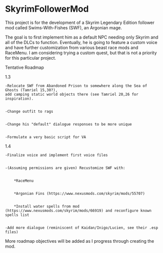 # SkyrimFollowerMod
This project is for the development of a Skyrim Legendary Edition
follower mod called Swims-With-Fishes (SWF), an Argonian mage.

The goal is to first implement him as a default NPC needing only Skyrim
and all of the DLCs to function. Eventually, he is going to feature a
custom voice and have further customization from various beast race mods and
RaceMenu. I am considering trying a custom quest, but that is not a priority
for this particular project.


Tentative Roadmap


1.3


	-Relocate SWF from Abandoned Prison to somewhere along the Sea of Ghosts (Tamriel 15,30?),
	add camping static world objects there (see Tamriel 20,26 for inspiration).
	
	
	-Change outfit to rags
	
	
	-Change his "default" dialogue responses to be more unique
	
	
	-Formulate a very basic script for VA
	
	
1.4


	-Finalize voice and implement first voice files
	
	
	-(Assuming permissions are given) Recustomize SWF with:
	
	
		*RaceMenu
		
		
		*Argonian Fins (https://www.nexusmods.com/skyrim/mods/55707)
		
		
		*Install water spells from mod (https://www.nexusmods.com/skyrim/mods/66919) and reconfigure known spells list
	
	
	-Add more dialogue (reminiscent of Kaidan/Inigo/Lucien, see their .esp files)
	
	
More roadmap objectives will be added as I progress through creating the mod.
